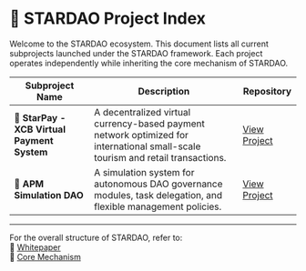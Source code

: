 # 🌌 STARDAO Project Index

Welcome to the STARDAO ecosystem. This document lists all current subprojects launched under the STARDAO framework. Each project operates independently while inheriting the core mechanism of STARDAO.

| Subproject Name | Description | Repository |
|-----------------|-------------|------------|
| 💱 **StarPay - XCB Virtual Payment System** | A decentralized virtual currency-based payment network optimized for international small-scale tourism and retail transactions. | [View Project](https://github.com/STARDAOLEADER-OH/STARDAO-StarPay) |
| 🧠 **APM Simulation DAO** | A simulation system for autonomous DAO governance modules, task delegation, and flexible management policies. | [View Project]([https://github.com/STARDAOLEADER-OH/STARDAO-StarPay](https://github.com/STARDAOLEADER-OH/STARDAO-PROJECT-ISLAND/blob/main/README.md)) |

---

For the overall structure of STARDAO, refer to:  
📘 [Whitepaper](https://github.com/STARDAOLEADER-OH/STARDAO/blob/main/STARDAO-Whitepaper.md)  
🔧 [Core Mechanism](https://github.com/STARDAOLEADER-OH/STARDAO/blob/main/CORE_MECHANISM.md)
